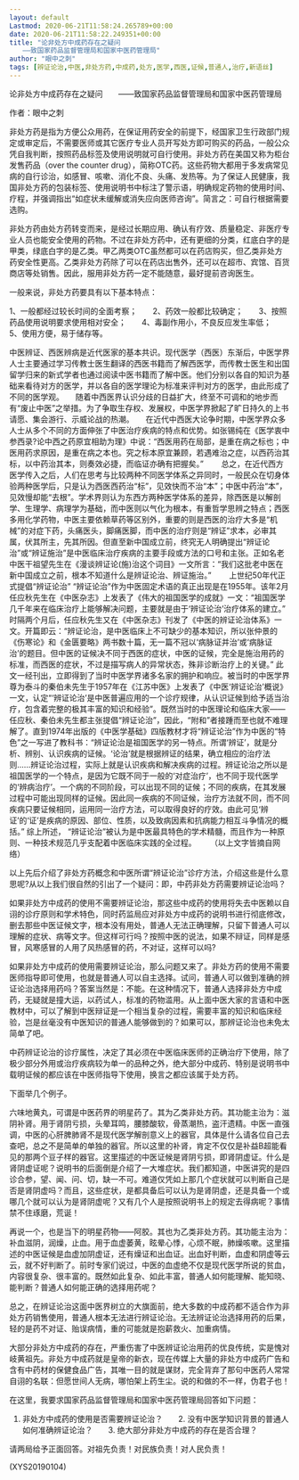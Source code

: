 ```yaml
---
layout: default
Lastmod: 2020-06-21T11:58:24.265789+00:00
date: 2020-06-21T11:58:22.249351+00:00
title: "论非处方中成药存在之疑问
　　——致国家药品监督管理局和国家中医药管理局"
author: "眼中之刺"
tags: [辨证论治,中医,非处方药,中成药,处方,医学,西医,证候,普通人,治疗,新语丝]
---
```


论非处方中成药存在之疑问　　——致国家药品监督管理局和国家中医药管理局

作者：眼中之刺

非处方药是指为方便公众用药，在保证用药安全的前提下，经国家卫生行政部门规定或审定后，不需要医师或其它医疗专业人员开写处方即可购买的药品，一般公众凭自我判断，按照药品标签及使用说明就可自行使用。非处方药在美国又称为柜台发售药品（over the counter drug），简称OTC药。这些药物大都用于多发病常见病的自行诊治，如感冒、咳嗽、消化不良、头痛、发热等。为了保证人民健康，我国非处方药的包装标签、使用说明书中标注了警示语，明确规定药物的使用时间、疗程，并强调指出“如症状未缓解或消失应向医师咨询”。简言之：可自行根据需要选购。

非处方药由处方药转变而来，是经过长期应用、确认有疗效、质量稳定、非医疗专业人员也能安全使用的药物。不过在非处方药中，还有更细的分类，红底白字的是甲类，绿底白字的是乙类。甲乙两类OTC虽然都可以在药店购买，但乙类非处方药安全性更高。乙类非处方药除了可以在药店出售外，还可以在超市、宾馆、百货商店等处销售。因此，服用非处方药一定不能随意，最好提前咨询医生。

一般来说，非处方药要具有以下基本特点：

1、一般都经过较长时间的全面考察；　　2、药效一般都比较确定；　　3、按照药品使用说明要求使用相对安全；　　4、毒副作用小，不良反应发生率低；　　5、使用方便，易于储存等。

中医辨证、西医辨病是近代医家的基本共识。现代医学（西医）东渐后，中医学界人士主要通过学习传教士医生翻译的西医书籍而了解西医学，而传教士医生和出国留学归来的新式学者也通过阅读中医书籍而了解中医。他们分别以各自的知识为基础来看待对方的医学，并以各自的医学理论为标准来评判对方的医学，由此形成了不同的医学观。　　随着中西医界认识分歧的日益扩大，终至不可调和的地步而有“废止中医”之举措。为了争取生存权、发展权，中医学界掀起了旷日持久的上书请愿、集会游行、示威论战的热潮。　　在近代中西医大论争时期，中医学界众多人士从多个不同的方面伸张了中医治疗疾病的特点和优势。如张锡纯在《医学衷中参西录?论中西之药原宜相助为理》中说：“西医用药在局部，是重在病之标也；中医用药求原因，是重在病之本也。究之标本原宜兼顾，若遇难治之症，以西药治其标，以中药治其本，则奏效必捷，而临证亦确有把握矣。” 　　总之，在近代西方医学传入之后，人们在思考与比较两种不同医学体系之异同时，一般民众在切身体验两种医学后，只是认为西医西药治“标”，见效快而不治“本”；中医中药治“本”，见效慢却能“去根”。学术界则认为东西方两种医学体系的差异，除西医是以解剖学、生理学、病理学为基础，而中医则以气化为根本，有重哲学思辨之特点；西医多用化学药物，中医主要依赖草药等区别外，重要的则是西医的治疗大多是“机械”的对症下药，头痛医头，脚痛医脚，而中医的治疗则是“辨证”求本，必审其属，伏其所主，先其所因。但直至新中国成立前，终究无人明确提出“辨证论治”或“辨证施治”是中医临床治疗疾病的主要手段或方法的口号和主张。正如名老中医干祖望先生在《漫谈辨证论(施)治这个词目》一文所言：“我们这批老中医在新中国成立之前，根本不知道什么是辨证论治、辨证施治。” 　　上世纪50年代正式提倡“辨证论治” “辨证论治”作为中医固定术语的真正出现是在1955年。该年2月任应秋先生在《中医杂志》上发表了《伟大的祖国医学的成就》一文：“祖国医学几千年来在临床治疗上能够解决问题，主要就是由于‘辨证论治’治疗体系的建立。” 时隔两个月后，任应秋先生又在《中医杂志》刊发了《中医的辨证论治体系》一文。开篇即云：“辨证论治，是中医临床上不可缺少的基本知识，所以张仲景的《伤寒论》和《金匮要略》两书数十篇，无一篇不冠以‘病脉证并治’或‘病脉证治’的题目。但中医的证候决不同于西医的症状，中医的证候，完全是施治用药的标准，而西医的症状，不过是描写病人的异常状态，殊非诊断治疗上的关键。” 此文一经刊出，立即得到了当时中医学界诸多名家的拥护和响应。被当时的中医学界尊为泰斗的秦伯未先生于1957年在《江苏中医》上发表了《中医‘辨证论治’概说》一文，认定“‘辨证论治’是中医普遍应用的一个诊疗规律，从认识证候到给予适当治疗，包含着完整的极其丰富的知识和经验”。既然当时的中医理论和临床大家——任应秋、秦伯未先生都主张提倡“辨证论治”，因此，“附和”者接踵而至也就不难理解了。直到1974年出版的《中医学基础》四版教材才将“辨证论治”作为中医的“特色”之一写进了教科书：“辨证论治是祖国医学的另一特点。所谓‘辨证’，就是分析、辨别、认识疾病的证候。‘论治’就是根据辨证的结果，确立相应的治疗法则......辨证论治过程，实际上就是认识疾病和解决疾病的过程。辨证论治之所以是祖国医学的一个特点，是因为它既不同于一般的‘对症治疗’，也不同于现代医学的‘辨病治疗’。一个病的不同阶段，可以出现不同的证候；不同的疾病，在其发展过程中可能出现同样的证候。因此同一疾病的不同证候，治疗方法就不同，而不同疾病只要证候相同，运用同一治疗方法，可以取得良好的疗效。由此可见‘辨证’的‘证’是疾病的原因、部位、性质，以及致病因素和抗病能力相互斗争情况的概括。” 综上所述， “辨证论治”被认为是中医最具特色的学术精髓，而且作为一种原则、一种技术规范几乎支配着中医临床实践的全过程。 　　（以上文字皆摘自网络）

以上先后介绍了非处方药概念和中医所谓“辨证论治”诊疗方法，介绍这些是什么意思呢?从以上我们很自然的引出了一个疑问：即，中药非处方药需要辨证论治吗？

如果非处方中成药的使用不需要辨证论治，那这些中成药的使用将失去中医赖以自诩的诊疗原则和学术特色，同时药监局应对非处方中成药的说明书进行彻底修改，删去那些中医证候文字，根本没有用处，普通人无法正确理解，只留下普通人可以理解的症状、病等文字。但这样可行吗？按照中医的说法，如果不辩证，同样是感冒，风寒感冒的人用了风热感冒的药，不对证，这样可以吗?

如果非处方中成药的使用需要辨证论治，那么问题又来了。非处方药的使用不需要医师指导即可使用，也就是普通人可以自主选择。试问，普通人可以做到准确的辨证论治选择用药吗？答案当然是：不能。在这种情况下，普通人选择非处方中成药，无疑就是撞大运，以药试人，标准的药物滥用。从上面中医大家的言语和中医教材中，可以了解到中医辩证是一个相当复杂的过程，需要丰富的知识和临床经验，岂是丝毫没有中医知识的普通人能够做到的？如果可以，那辨证论治也未免太简单了吧。

中药辨证论治的诊疗属性，决定了其必须在中医临床医师的正确治疗下使用，除了极少部分外用或治疗疾病较为单一的品种之外，绝大部分中成药、特别是说明书中载明证候的都应该在中医师指导下使用，换言之都应该属于处方药。

下面举几个例子。

六味地黄丸，可谓是中医药界的明星药了。其为乙类非处方药。其功能主治为：滋阴补肾。用于肾阴亏损，头晕耳鸣，腰膝酸软，骨蒸潮热，盗汗遗精。中医一直强调，中医的心肝脾肺肾不是现代医学解剖意义上的器官，具体是什么请各位自己去查吧，总之不是简单的单独的器官。所以这里的补肾，肯定不仅仅是补益B超能看见的那两个豆子样的器官。这里描述的中医证候是肾阴亏损，即肾阴虚证。什么是肾阴虚证呢？说明书的后面倒是介绍了一大堆症状。我们都知道，中医讲究的是四诊合参，望、闻、问、切，缺一不可。难道仅凭如上那几个症状就可以判断自己是否是肾阴虚吗？而且，这些症状，是都具备后可以认为是肾阴虚，还是具备一个或哪几个就可以认为是肾阴虚呢？又有几个人是按照说明书上的规定去得病呢？事情禁不住琢磨，荒诞！

再说一个，也是当下的明星药物——阿胶。其也为乙类非处方药。其功能主治为：补血滋阴，润燥，止血。用于血虚萎黄，眩晕心悸，心烦不眠，肺燥咳嗽。这里描述的中医证候是血虚加阴虚证，还有燥证和出血证。出血好判断，血虚和阴虚等云云，就不好判断了。前时专家们说过，中医的血虚绝不仅是现代医学所说的贫血，内容很复杂、很丰富的。既然如此复杂、如此丰富，普通人如何能理解、能知晓、能判断？普通人如何能正确的选择用药呢？

总之，在辨证论治这面中医界树立的大旗面前，绝大多数的中成药都不适合作为非处方药销售使用，普通人根本无法进行辨证论治。无法辨证论治选择用药的后果，轻的是药不对证、贻误病情，重的可能就是抱薪救火、加重病情。

大部分非处方中成药的存在，严重伤害了中医辨证论治用药的优良传统，实是愧对岐黄祖先。非处方中成药就是皇帝的新衣，现在传媒上大量的非处方中成药广告和含有中药材的保健食品广告，其唯一目的就是谋财，完全背弃了那句中医药人常常自诩的名联：但愿世间人无病，哪怕架上药生尘。说的和做的不一样，伪君子也！

在这里，我要求国家药品监督管理局和国家中医药管理局回答如下问题：

1.	非处方中成药的使用是否需要辨证论治？　　2.	没有中医学知识背景的普通人如何准确辨证论治？　　3.	绝大部分非处方中成药的存在是否合理？

请两局给予正面回答。对祖先负责！对民族负责！对人民负责！

(XYS20190104)

